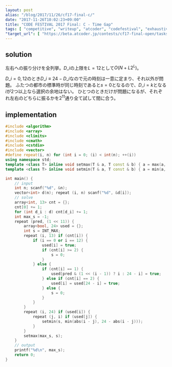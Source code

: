 ```yaml
---
layout: post
alias: "/blog/2017/11/26/cf17-final-c/"
date: "2017-11-26T10:02:23+09:00"
title: "CODE FESTIVAL 2017 Final: C - Time Gap"
tags: [ "competitive", "writeup", "atcoder", "codefestival", "exhaustive-search" ]
"target_url": [ "https://beta.atcoder.jp/contests/cf17-final-open/tasks/cf17_final_c" ]
---
```


## solution

左右への振り分けを全列挙。$D\_i$の上限を$L = 12$として$O(N + L2^L)$。

$D\_i = 0, 12$のとき$D\_i \equiv 24 - D\_i$なので元の時刻は一意に定まり、それ以外が問題。
ふたつの都市の標準時が同じ時刻であると$s = 0$となるので、$D\_i = k$となる$i$が$2$つ以上なら選択の余地はない。
ひとつのときだけが問題になるが、それぞれ左右のどちらに振るかを$2^{11}$通り全て試して間に合う。

## implementation

``` c++
#include <algorithm>
#include <array>
#include <climits>
#include <cmath>
#include <cstdio>
#include <vector>
#define repeat(i, n) for (int i = 0; (i) < int(n); ++(i))
using namespace std;
template <class T> inline void setmax(T & a, T const & b) { a = max(a, b); }
template <class T> inline void setmin(T & a, T const & b) { a = min(a, b); }

int main() {
    // input
    int n; scanf("%d", &n);
    vector<int> d(n); repeat (i, n) scanf("%d", &d[i]);
    // solve
    array<int, 13> cnt = {};
    cnt[0] += 1;
    for (int d_i : d) cnt[d_i] += 1;
    int max_s = -1;
    repeat (pred, (1 << 11)) {
        array<bool, 24> used = {};
        int s = INT_MAX;
        repeat (i, 13) if (cnt[i]) {
            if (i == 0 or i == 12) {
                used[i] = true;
                if (cnt[i] >= 2) {
                    s = 0;
                }
            } else {
                if (cnt[i] == 1) {
                    used[pred & (1 << (i - 1)) ? i : 24 - i] = true;
                } else if (cnt[i] == 2) {
                    used[i] = used[24 - i] = true;
                } else {
                    s = 0;
                }
            }
        }
        repeat (i, 24) if (used[i]) {
            repeat (j, i) if (used[j]) {
                setmin(s, min(abs(i - j), 24 - abs(i - j)));
            }
        }
        setmax(max_s, s);
    }
    // output
    printf("%d\n", max_s);
    return 0;
}
```
